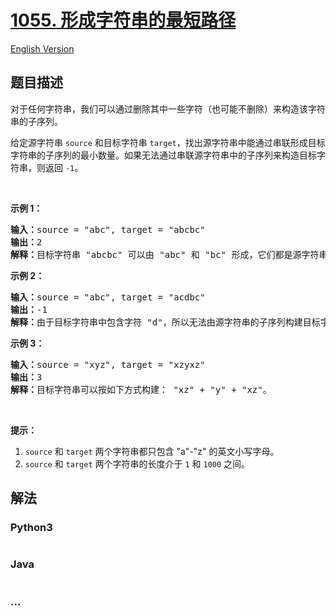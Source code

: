 # [1055. 形成字符串的最短路径](https://leetcode-cn.com/problems/shortest-way-to-form-string)

[English Version](/solution/1000-1099/1055.Shortest%20Way%20to%20Form%20String/README_EN.md)

## 题目描述

<!-- 这里写题目描述 -->

<p>对于任何字符串，我们可以通过删除其中一些字符（也可能不删除）来构造该字符串的子序列。</p>

<p>给定源字符串&nbsp;<code>source</code> 和目标字符串&nbsp;<code>target</code>，找出源字符串中能通过串联形成目标字符串的子序列的最小数量。如果无法通过串联源字符串中的子序列来构造目标字符串，则返回&nbsp;<code>-1</code>。</p>

<p>&nbsp;</p>

<p><strong>示例 1：</strong></p>

<pre><strong>输入：</strong>source = &quot;abc&quot;, target = &quot;abcbc&quot;
<strong>输出：</strong>2
<strong>解释：</strong>目标字符串 &quot;abcbc&quot; 可以由 &quot;abc&quot; 和 &quot;bc&quot; 形成，它们都是源字符串 &quot;abc&quot; 的子序列。
</pre>

<p><strong>示例 2：</strong></p>

<pre><strong>输入：</strong>source = &quot;abc&quot;, target = &quot;acdbc&quot;
<strong>输出：</strong>-1
<strong>解释：</strong>由于目标字符串中包含字符 &quot;d&quot;，所以无法由源字符串的子序列构建目标字符串。
</pre>

<p><strong>示例 3：</strong></p>

<pre><strong>输入：</strong>source = &quot;xyz&quot;, target = &quot;xzyxz&quot;
<strong>输出：</strong>3
<strong>解释：</strong>目标字符串可以按如下方式构建： &quot;xz&quot; + &quot;y&quot; + &quot;xz&quot;。
</pre>

<p>&nbsp;</p>

<p><strong>提示：</strong></p>

<ol>
	<li><code>source</code> 和&nbsp;<code>target</code>&nbsp;两个字符串都只包含&nbsp;&quot;a&quot;-&quot;z&quot;&nbsp;的英文小写字母。</li>
	<li><code>source</code> 和&nbsp;<code>target</code>&nbsp;两个字符串的长度介于&nbsp;<code>1</code> 和&nbsp;<code>1000</code>&nbsp;之间。</li>
</ol>

## 解法

<!-- 这里可写通用的实现逻辑 -->

<!-- tabs:start -->

### **Python3**

<!-- 这里可写当前语言的特殊实现逻辑 -->

```python

```

### **Java**

<!-- 这里可写当前语言的特殊实现逻辑 -->

```java

```

### **...**

```

```

<!-- tabs:end -->
